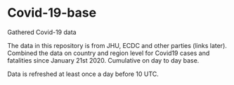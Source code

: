 # Covid-19-base
 Gathered Covid-19 data

The data in this repository is from JHU, ECDC and other parties (links later). 
Combined the data on country and region level for Covid19 cases and fatalities since January 21st 2020.
Cumulative on day to day base.

Data is refreshed at least once a day before 10 UTC.
